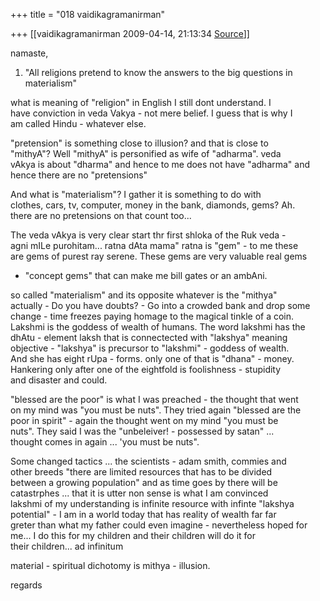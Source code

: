 +++
title = "018 vaidikagramanirman"

+++
[[vaidikagramanirman	2009-04-14, 21:13:34 [Source](https://groups.google.com/g/bvparishat/c/eNQHb7klnAs)]]



namaste,  
  
1. "All religions pretend to know the answers to the big questions in  
materialism"  
  
what is meaning of "religion" in English I still dont understand. I  
have conviction in veda Vakya - not mere belief. I guess that is why I  
am called Hindu - whatever else.  
  
"pretension" is something close to illusion? and that is close to  
"mithyA"? Well "mithyA" is personified as wife of "adharma". veda  
vAkya is about "dharma" and hence to me does not have "adharma" and  
hence there are no "pretensions"  
  
And what is "materialism"? I gather it is something to do with  
clothes, cars, tv, computer, money in the bank, diamonds, gems? Ah.  
there are no pretensions on that count too...  
  
The veda vAkya is very clear start thr first shloka of the Ruk veda -  
agni mILe purohitam... ratna dAta mama" ratna is "gem" - to me these  
are gems of purest ray serene. These gems are very valuable real gems  
- "concept gems" that can make me bill gates or an ambAni.  
  
so called "materialism" and its opposite whatever is the "mithya"  
actually - Do you have doubts? - Go into a crowded bank and drop some  
change - time freezes paying homage to the magical tinkle of a coin.  
Lakshmi is the goddess of wealth of humans. The word lakshmi has the  
dhAtu - element laksh that is connectected with "lakshya" meaning  
objective - "lakshya" is precursor to "lakshmi" - goddess of wealth.  
And she has eight rUpa - forms. only one of that is "dhana" - money.  
Hankering only after one of the eightfold is foolishness - stupidity  
and disaster and could.  
  
"blessed are the poor" is what I was preached - the thought that went  
on my mind was "you must be nuts". They tried again "blessed are the  
poor in spirit" - again the thought went on my mind "you must be  
nuts". They said I was the "unbeleiver! - possessed by satan" ...  
thought comes in again ... 'you must be nuts".  
  
Some changed tactics ... the scientists - adam smith, commies and  
other breeds "there are limited resources that has to be divided  
between a growing population" and as time goes by there will be  
catastrphes ... that it is utter non sense is what I am convinced  
lakshmi of my understanding is infinite resource with infinte "lakshya  
potential" - I am in a world today that has reality of wealth far far  
greter than what my father could even imagine - nevertheless hoped for  
me... I do this for my children and their children will do it for  
their children... ad infinitum  
  
material - spiritual dichotomy is mithya - illusion.  
  
regards  

